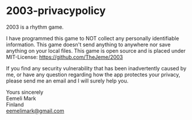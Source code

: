 # 2003-privacypolicy

2003 is a rhythm game.

I have programmed this game to NOT collect any personally identifiable information. This game doesn't send anything to anywhere nor save anything on your local files. This game is open source and is placed under MIT-License: https://github.com/TheJeme/2003

If you find any security vulnerability that has been inadvertently caused by me, or have any question regarding how the app protectes your privacy, please send me an email and I will surely help you.

Yours sincerely  
Eemeli Mark  
Finland  
eemelimark@gmail.com  

